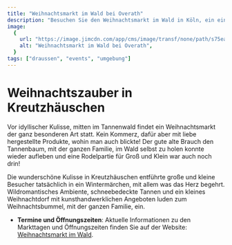 ```yaml
---
title: "Weihnachtsmarkt im Wald bei Overath"
description: "Besuchen Sie den Weihnachtsmarkt im Wald in Köln, ein einzigartiges Winterwunderland, das mit seiner märchenhaften Atmosphäre Besucher aller Altersgruppen verzaubert"
image:
  {
    url: "https://image.jimcdn.com/app/cms/image/transf/none/path/s75ea7943b036f788/background/i5073354efd73af6b/version/1428086682/image.jpg",
    alt: "Weihnachtsmarkt im Wald bei Overath",
  }
tags: ["draussen", "events", "umgebung"]
---
```


# Weihnachtszauber in Kreutzhäuschen

Vor idyllischer Kulisse, mitten im Tannenwald findet ein Weihnachtsmarkt der ganz besonderen Art statt. Kein Kommerz, dafür aber mit liebe hergestellte Produkte, wohin man auch blickte! Der gute alte Brauch den Tannenbaum, mit der ganzen Familie, im Wald selbst zu holen konnte wieder aufleben und eine Rodelpartie für Groß und Klein war auch noch drin!

Die wunderschöne Kulisse in Kreutzhäuschen entführte große und kleine Besucher tatsächlich in ein Wintermärchen, mit allem was das Herz begehrt. Wildromantisches Ambiente, schneebedeckte Tannen und ein kleines Weihnachtdorf mit kunsthandwerklichen Angeboten luden zum Weihnachtsbummel, mit der ganzen Familie, ein.

- **Termine und Öffnungszeiten**: Aktuelle Informationen zu den Markttagen und Öffnungszeiten finden Sie auf der Website: [Weihnachtsmarkt im Wald](https://www.weihnachtsmarktimwald.de).

